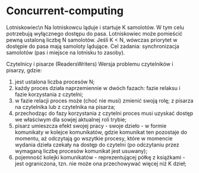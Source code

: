 # Concurrent-computing

Lotniskowiec\n
Na lotniskowcu ląduje i startuje K samolotów. W tym celu potrzebują wyłącznego dostępu do pasa. Lotniskowiec może pomieścić pewną ustaloną liczbę N samolotów. 
Jeśli K < N, wówczas priorytet w dostępie do pasa mają samoloty lądujące.
Cel zadania: synchronizacja samolotów (pas i miejsce na lotnisku to zasoby).

Czytelnicy i pisarze (ReadersWriters)
Wersja problemu czytelników i pisarzy, gdzie:
1. jest ustalona liczba procesów N;
2. każdy proces działa naprzemiennie w dwóch fazach: fazie relaksu i fazie korzystania z czytelni;
3. w fazie relacji proces może (choć nie musi) zmienić swoją rolę; z pisarza na czytelnika lub z czytelnika na pisarza;
4. przechodząc do fazy korzystania z czytelni proces musi uzyskać dostęp we właściwym dla sowjej aktualnej roli trybie;
5. pisarz umieszcza efekt swojej pracy - swoje dzieło - w formie komunikaty w kolejce komunikatów, gdzie komunikat ten pozostaje do momentu, aż odczytają go wszytkie procesy, które w momencie wydania dzieła czekały na dostęp do czytelni (po odczytaniu przez wymaganą liczbę procesów komunikat jest usuwany);
6. pojemność kolejki komunikatów - reprezentującej półkę z książkami - jest ograniczona, tzn. nie może ona przechowywać więcej niż K dzieł;
